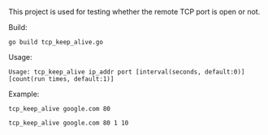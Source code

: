This project is used for testing whether the remote TCP port is open or not.

Build:

	go build tcp_keep_alive.go

Usage:

	Usage: tcp_keep_alive ip_addr port [interval(seconds, default:0)] [count(run times, default:1)]

Example:

	tcp_keep_alive google.com 80  

    tcp_keep_alive google.com 80 1 10
	
	

	